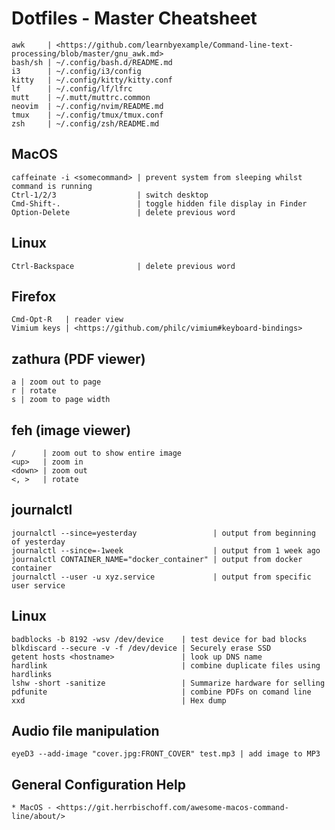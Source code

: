 # Dotfiles - Master Cheatsheet

    awk     | <https://github.com/learnbyexample/Command-line-text-processing/blob/master/gnu_awk.md>
    bash/sh | ~/.config/bash.d/README.md
    i3      | ~/.config/i3/config
    kitty   | ~/.config/kitty/kitty.conf
    lf      | ~/.config/lf/lfrc
    mutt    | ~/.mutt/muttrc.common
    neovim  | ~/.config/nvim/README.md
    tmux    | ~/.config/tmux/tmux.conf
    zsh     | ~/.config/zsh/README.md

## MacOS

    caffeinate -i <somecommand> | prevent system from sleeping whilst command is running
    Ctrl-1/2/3                  | switch desktop
    Cmd-Shift-.                 | toggle hidden file display in Finder
    Option-Delete               | delete previous word

## Linux

    Ctrl-Backspace              | delete previous word

## Firefox

    Cmd-Opt-R   | reader view
    Vimium keys | <https://github.com/philc/vimium#keyboard-bindings>

## zathura (PDF viewer)

    a | zoom out to page
    r | rotate
    s | zoom to page width

## feh (image viewer)

    /      | zoom out to show entire image
    <up>   | zoom in
    <down> | zoom out
    <, >   | rotate

## journalctl

    journalctl --since=yesterday                 | output from beginning of yesterday
    journalctl --since=-1week                    | output from 1 week ago
    journalctl CONTAINER_NAME="docker_container" | output from docker container
    journalctl --user -u xyz.service             | output from specific user service

## Linux

    badblocks -b 8192 -wsv /dev/device    | test device for bad blocks
    blkdiscard --secure -v -f /dev/device | Securely erase SSD
    getent hosts <hostname>               | look up DNS name
    hardlink                              | combine duplicate files using hardlinks
    lshw -short -sanitize                 | Summarize hardware for selling
    pdfunite                              | combine PDFs on comand line
    xxd                                   | Hex dump

## Audio file manipulation

    eyeD3 --add-image "cover.jpg:FRONT_COVER" test.mp3 | add image to MP3

## General Configuration Help

    * MacOS - <https://git.herrbischoff.com/awesome-macos-command-line/about/>

<!-- vim: set nospell: -->
